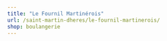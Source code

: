 ```yaml
---
title: "Le Fournil Martinérois"
url: /saint-martin-dheres/le-fournil-martinerois/
shop: boulangerie
---
```

